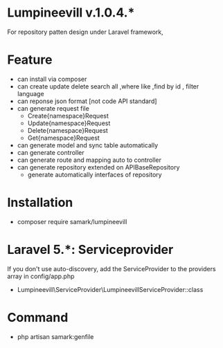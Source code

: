 # Lumpineevill v.1.0.4.*
For repository patten design under Laravel framework,
# Feature 
- can install via composer 
- can create update delete search all ,where like ,find by id , filter language 
- can reponse json format [not code API standard] 
- can generate request file 
	- Create{namespace}Request
	- Update{namespace}Request
	- Delete{namespace}Request
	- Get{namespace}Request
- can generate model and sync table automatically
- can generate controller 
- can generate route and mapping auto to controller
- can generate repository extended on APIBaseRepository
	- generate automatically interfaces of repository
# Installation 
- composer require samark/lumpineevill 
# Laravel 5.*: Serviceprovider
If you don't use auto-discovery, add the ServiceProvider to the providers array in config/app.php
- Lumpineevill\ServiceProvider\LumpineevillServiceProvider::class

# Command
- php artisan samark:genfile 
